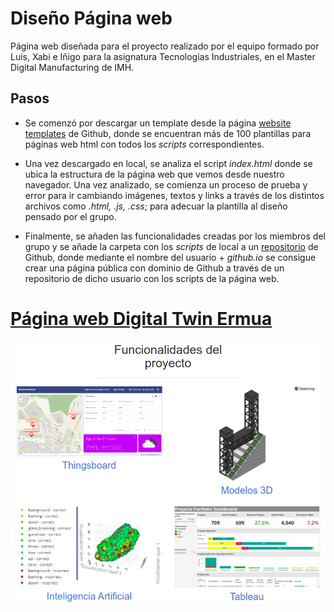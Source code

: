 # Diseño Página web

Página web diseñada para el proyecto realizado por el equipo formado por Luis, Xabi e Iñigo para la asignatura Tecnologias Industriales, en el Master Digital Manufacturing de IMH.

## Pasos

* Se comenzó por descargar un template desde la página [website templates](https://github.com/learning-zone/website-templates) de Github, donde se encuentran más de 100 plantillas para páginas web html con todos los *scripts* correspondientes.

* Una vez descargado en local, se analiza el script *index.html* donde se ubica la estructura de la página web que vemos desde nuestro navegador. Una vez analizado, se comienza un proceso de prueba y error para ir cambiando imágenes, textos y links a través de los distintos archivos como *.html, .js, .css*; para adecuar la plantilla al diseño pensado por el grupo.

* Finalmente, se añaden las funcionalidades creadas por los miembros del grupo y se añade la carpeta con los *scripts* de local a un [repositorio](https://github.com/InigoZalaya/InigoZalaya.github.io) de Github, donde mediante el nombre del usuario + *github.io* se consigue crear una página pública con dominio de Github a través de un repositorio de dicho usuario con los scripts de la página web.

# [Página web Digital Twin Ermua](https://inigozalaya.github.io/)

![alt text](https://github.com/InigoZalaya/Proyecto-Tecnologias-Industriales/blob/main/PaginaWeb/WebPage%20screenshot.png)
